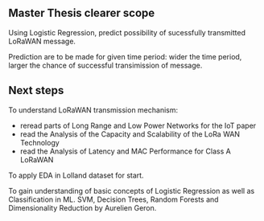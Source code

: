 ## Master Thesis clearer scope

Using Logistic Regression, predict possibility of sucessfully transmitted LoRaWAN message.

Prediction are to be made for given time period: wider the time period, larger the chance of successful transimission of message.

## Next steps

To understand LoRaWAN transmission mechanism:
* reread parts of Long Range and Low Power Networks for the IoT paper
* read the Analysis of the Capacity and Scalability of the LoRa WAN Technology
* read the Analysis of Latency and MAC Performance for Class A LoRaWAN

To apply EDA in Lolland dataset for start.

To gain understanding of basic concepts of Logistic Regression as well as Classification in ML.
SVM, Decision Trees, Random Forests and Dimensionality Reduction by Aurelien Geron.